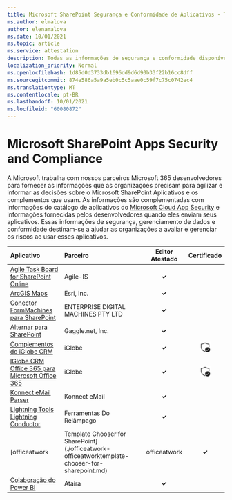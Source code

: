 ```yaml
---
title: Microsoft SharePoint Segurança e Conformidade de Aplicativos - Todos os Aplicativos
ms.author: elmalova
author: elenamalova
ms.date: 10/01/2021
ms.topic: article
ms.service: attestation
description: Todas as informações de segurança e conformidade disponíveis para todos os Aplicativos SharePoint Microsoft.
localization_priority: Normal
ms.openlocfilehash: 1d85d0d3733db1696dd9d6d90b33f22b16cc8dff
ms.sourcegitcommit: 874e586a5a9a5eb0c5c5aae0c59f7c75c0742ec4
ms.translationtype: MT
ms.contentlocale: pt-BR
ms.lasthandoff: 10/01/2021
ms.locfileid: "60080872"
---
```

# <a name="microsoft-sharepoint-apps-security-and-compliance"></a>Microsoft SharePoint Apps Security and Compliance

A Microsoft trabalha com nossos parceiros Microsoft 365 desenvolvedores para fornecer as informações que as organizações precisam para agilizar e informar as decisões sobre o Microsoft SharePoint Aplicativos e os complementos que usam. As informações são complementadas com informações do catálogo de aplicativos do [Microsoft Cloud App Security](https://www.microsoft.com/en-us/enterprise-mobility-security/cloud-app-security) e informações fornecidas pelos desenvolvedores quando eles enviam seus aplicativos. Essas informações de segurança, gerenciamento de dados e conformidade destinam-se a ajudar as organizações a avaliar e gerenciar os riscos ao usar esses aplicativos.

| **Aplicativo** | **Parceiro** | **Editor Atestado** | **Certificado** |
|:--------|:------------|:----------------------:|:-------------:|
| [Agile Task Board for SharePoint Online](./agile-is-task-board-for-sharepoint-online.md) | Agile-IS | **✓** |  |
| [ArcGIS Maps](./esri-inc-arcgis-maps.md) | Esri, Inc. | **✓** |  |
| [Conector FormMachines para SharePoint](./enterprise-digital-machines-pty-ltd-formmachines-connector-for-sharepoint.md) | ENTERPRISE DIGITAL MACHINES PTY LTD | **✓** |  |
| [Alternar para SharePoint](./gagglenet-inc-gaggle-for-sharepoint.md) | Gaggle.net, Inc. | **✓** |  |
| [Complementos do iGlobe CRM](./iglobe-crm-add-ons.md) | iGlobe | **✓** | <img alt="Certified application badge" src="../media/certified-badge.png" height="25" width="25" /> |
| [IGlobe CRM Office 365 para Microsoft Office 365](./iglobe-crm-office-365-for-microsoft.md) | iGlobe | **✓** | <img alt="Certified application badge" src="../media/certified-badge.png" height="25" width="25" /> |
| [Konnect eMail Parser](./konnect-email-parser.md) | Konnect eMail | **✓** |  |
| [Lightning Tools Lightning Conductor](./lightning-tools-conductor.md) | Ferramentas Do Relâmpago | **✓** |  |
| [officeatwork | Template Chooser for SharePoint](./officeatwork-officeatworktemplate-chooser-for-sharepoint.md) | officeatwork | **✓** | <img alt="Certified application badge" src="../media/certified-badge.png" height="25" width="25" /> |
| [Colaboração do Power BI](./ataira-power-bi-collaboration.md) | Ataira | **✓** |  |

